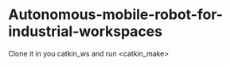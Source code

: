 # Autonomous-mobile-robot-for-industrial-workspaces

Clone it in you catkin_ws and run <catkin_make>
